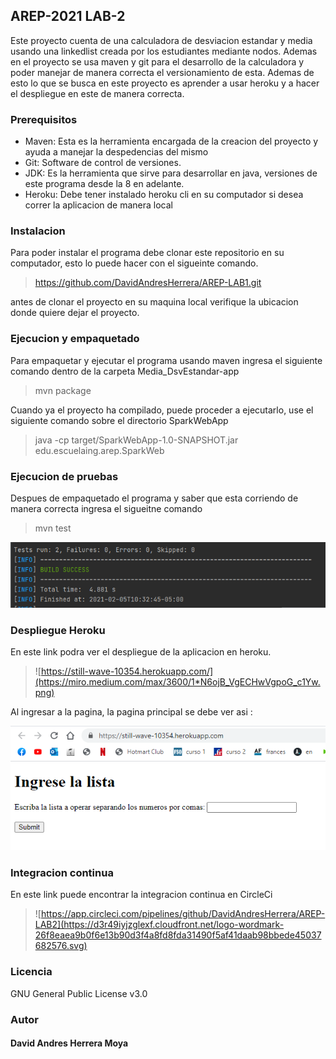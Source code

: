 ## AREP-2021 LAB-2

Este proyecto cuenta de una calculadora de desviacion estandar y media usando una linkedlist
creada por los estudiantes mediante nodos. Ademas en el proyecto se usa maven y git para el desarrollo
de la calculadora y poder manejar de manera correcta el versionamiento de esta.
Ademas de esto lo que se busca en este proyecto es aprender a usar heroku y a hacer el despliegue en este de manera correcta.




### Prerequisitos

- Maven: Esta es la herramienta encargada de la creacion del proyecto y ayuda a manejar la despedencias del mismo
- Git: Software de control de versiones.
- JDK: Es la herramienta que sirve para desarrollar en java, versiones de este programa desde la 8 en adelante.
- Heroku: Debe tener instalado heroku cli en su computador si desea correr la aplicacion de manera local

### Instalacion

 Para poder instalar el programa debe clonar este repositorio en su computador, esto lo puede hacer con el sigueinte comando.
 >https://github.com/DavidAndresHerrera/AREP-LAB1.git

 antes de clonar el proyecto en su maquina local verifique la ubicacion donde quiere dejar el proyecto.
 
### Ejecucion y empaquetado

Para empaquetar y ejecutar el programa usando maven ingresa el siguiente comando dentro de la carpeta Media_DsvEstandar-app
> mvn package

Cuando ya el proyecto ha compilado, puede proceder a ejecutarlo, use el siguiente comando sobre el directorio SparkWebApp

> java -cp target/SparkWebApp-1.0-SNAPSHOT.jar edu.escuelaing.arep.SparkWeb



### Ejecucion de pruebas

Despues de empaquetado el programa y saber que esta corriendo de manera correcta ingresa el sigueitne comando
> mvn test

![](img/pruebas.png)

### Despliegue Heroku 

En este link podra ver el despliegue de la aplicacion en heroku.

> ![https://still-wave-10354.herokuapp.com/](https://miro.medium.com/max/3600/1*N6ojB_VgECHwVgpoG_c1Yw.png)

Al ingresar a la pagina, la pagina principal se debe ver asi :

![](img/heroku.png)

### Integracion continua

En este link puede encontrar la integracion continua en CircleCi

> ![https://app.circleci.com/pipelines/github/DavidAndresHerrera/AREP-LAB2](https://d3r49iyjzglexf.cloudfront.net/logo-wordmark-26f8eaea9b0f6e13b90d3f4a8fd8fda31490f5af41daab98bbede45037682576.svg)


### Licencia
GNU General Public License v3.0 

### Autor 

#### David Andres Herrera Moya 

